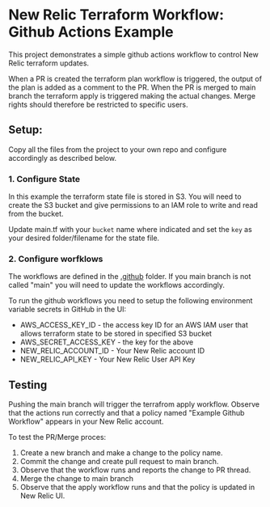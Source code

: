 # New Relic Terraform Workflow: Github Actions Example
This project demonstrates a simple github actions workflow to control New Relic terraform updates.

When a PR is created the terraform plan workflow is triggered, the output of the plan is added as a comment to the PR. When the PR is merged to main branch the terraform apply is triggered making the actual changes. Merge rights should therefore be restricted to specific users. 


## Setup:
Copy all the files from the project to your own repo and configure accordingly as described below.

### 1. Configure State
In this example the terraform state file is stored in S3. You will need to create the S3 bucket and give permissions to an IAM role to write and read from the bucket. 

Update main.tf with your `bucket` name where indicated and set the `key` as your desired folder/filename for the state file. 

### 2. Configure worfklows
The workflows are defined in the [.github](./.github) folder. If you main branch is not called "main" you will need to update the workflows accordingly.

To run the github workflows you need to setup the following environment variable secrets in GitHub in the UI:

- AWS_ACCESS_KEY_ID - the access key ID for an AWS IAM user that allows terraform state to be stored in specified S3 bucket
- AWS_SECRET_ACCESS_KEY - the key for the above 
- NEW_RELIC_ACCOUNT_ID - Your New Relic account ID
- NEW_RELIC_API_KEY - Your New Relic User API Key

## Testing
Pushing the main branch will trigger the terrafrom apply workflow. Observe that the actions run correctly and that a policy named "Example Github Workflow" appears in your New Relic account.

To test the PR/Merge proces:
1. Create a new branch and make a change to the policy name. 
2. Commit the change and create pull request to main branch. 
3. Observe that the workflow runs and reports the change to PR thread. 
4. Merge the change to main branch
5. Observe that the apply workflow runs and that the policy is updated in New Relic UI.